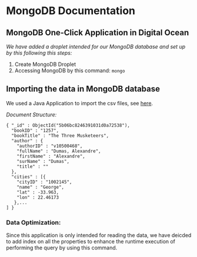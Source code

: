 # MongoDB Documentation

## MongoDB One-Click Application in Digital Ocean
_We have added a droplet intended for our MongoDB database and set up by this following this steps:_
1. Create MongoDB Droplet
2. Accessing MongoDB by this command:
``
mongo
``

## Importing the data in MongoDB database
We used a Java Application to import the csv files, see [here](https://github.com/DatabaseGroup9/dataimport).

_Document Structure:_
```
{ "_id" : ObjectId("5b06bc8246391031d0a72538"), 
  "bookID" : "1257",
  "bookTitle" : "The Three Musketeers",
  "author" : {
    "authorID" : "v10500468",
    "fullName" : "Dumas, Alexandre",
    "firstName" : "Alexandre",
    "surName" : "Dumas",
    "title" : "" 
  },
  "cities" : [{ 
    "cityID" : "1002145",
    "name" : "George",
    "lat" : -33.963,
    "lon" : 22.46173 
   },... 
] }
```
### Data Optimization:
Since this application is only intended for reading the data, we have deicded to add index on all the properties to enhance the runtime execution of performing the query by using this command.
```

```
